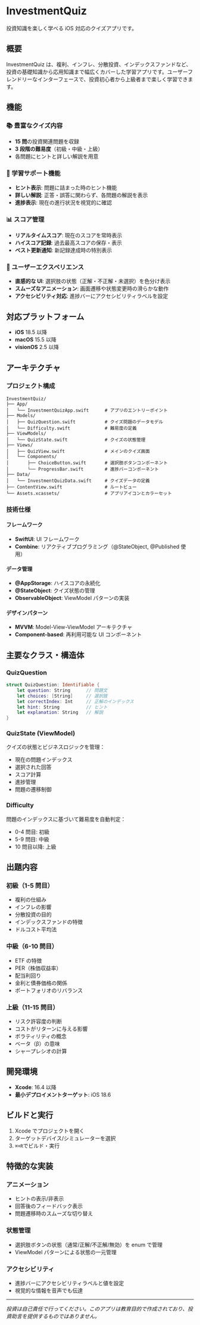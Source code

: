 # InvestmentQuiz

投資知識を楽しく学べる iOS 対応のクイズアプリです。

## 概要

InvestmentQuiz は、複利、インフレ、分散投資、インデックスファンドなど、投資の基礎知識から応用知識まで幅広くカバーした学習アプリです。ユーザーフレンドリーなインターフェースで、投資初心者から上級者まで楽しく学習できます。

## 機能

### 📚 豊富なクイズ内容

- **15 問**の投資関連問題を収録
- **3 段階の難易度**（初級・中級・上級）
- 各問題にヒントと詳しい解説を用意

### 🎯 学習サポート機能

- **ヒント表示**: 問題に詰まった時のヒント機能
- **詳しい解説**: 正答・誤答に関わらず、各問題の解説を表示
- **進捗表示**: 現在の進行状況を視覚的に確認

### 📊 スコア管理

- **リアルタイムスコア**: 現在のスコアを常時表示
- **ハイスコア記録**: 過去最高スコアの保存・表示
- **ベスト更新通知**: 新記録達成時の特別表示

### 🎨 ユーザーエクスペリエンス

- **直感的な UI**: 選択肢の状態（正解・不正解・未選択）を色分け表示
- **スムーズなアニメーション**: 画面遷移や状態変更時の滑らかな動作
- **アクセシビリティ対応**: 進捗バーにアクセシビリティラベルを設定

## 対応プラットフォーム

- **iOS** 18.5 以降
- **macOS** 15.5 以降
- **visionOS** 2.5 以降

## アーキテクチャ

### プロジェクト構成

```
InvestmentQuiz/
├── App/
│   └── InvestmentQuizApp.swift      # アプリのエントリーポイント
├── Models/
│   ├── QuizQuestion.swift           # クイズ問題のデータモデル
│   └── Difficulty.swift             # 難易度の定義
├── ViewModels/
│   └── QuizState.swift              # クイズの状態管理
├── Views/
│   ├── QuizView.swift               # メインのクイズ画面
│   └── Components/
│       ├── ChoiceButton.swift       # 選択肢ボタンコンポーネント
│       └── ProgressBar.swift        # 進捗バーコンポーネント
├── Data/
│   └── InvestmentQuizData.swift     # クイズデータの定義
├── ContentView.swift                # ルートビュー
└── Assets.xcassets/                 # アプリアイコンとカラーセット
```

### 技術仕様

#### フレームワーク

- **SwiftUI**: UI フレームワーク
- **Combine**: リアクティブプログラミング（@StateObject, @Published 使用）

#### データ管理

- **@AppStorage**: ハイスコアの永続化
- **@StateObject**: クイズ状態の管理
- **ObservableObject**: ViewModel パターンの実装

#### デザインパターン

- **MVVM**: Model-View-ViewModel アーキテクチャ
- **Component-based**: 再利用可能な UI コンポーネント

## 主要なクラス・構造体

### QuizQuestion

```swift
struct QuizQuestion: Identifiable {
    let question: String      // 問題文
    let choices: [String]     // 選択肢
    let correctIndex: Int     // 正解のインデックス
    let hint: String          // ヒント
    let explanation: String   // 解説
}
```

### QuizState (ViewModel)

クイズの状態とビジネスロジックを管理：

- 現在の問題インデックス
- 選択された回答
- スコア計算
- 進捗管理
- 問題の遷移制御

### Difficulty

問題のインデックスに基づいて難易度を自動判定：

- 0-4 問目: 初級
- 5-9 問目: 中級
- 10 問目以降: 上級

## 出題内容

### 初級（1-5 問目）

- 複利の仕組み
- インフレの影響
- 分散投資の目的
- インデックスファンドの特徴
- ドルコスト平均法

### 中級（6-10 問目）

- ETF の特徴
- PER（株価収益率）
- 配当利回り
- 金利と債券価格の関係
- ポートフォリオのリバランス

### 上級（11-15 問目）

- リスク許容度の判断
- コストがリターンに与える影響
- ボラティリティの概念
- ベータ（β）の意味
- シャープレシオの計算

## 開発環境

- **Xcode**: 16.4 以降
- **最小デプロイメントターゲット**: iOS 18.6

## ビルドと実行

1. Xcode でプロジェクトを開く
2. ターゲットデバイス/シミュレーターを選択
3. `⌘+R`でビルド・実行

## 特徴的な実装

### アニメーション

- ヒントの表示/非表示
- 回答後のフィードバック表示
- 問題遷移時のスムーズな切り替え

### 状態管理

- 選択肢ボタンの状態（通常/正解/不正解/無効）を enum で管理
- ViewModel パターンによる状態の一元管理

### アクセシビリティ

- 進捗バーにアクセシビリティラベルと値を設定
- 視覚的な情報を音声でも伝達

---

_投資は自己責任で行ってください。このアプリは教育目的で作成されており、投資助言を提供するものではありません。_
